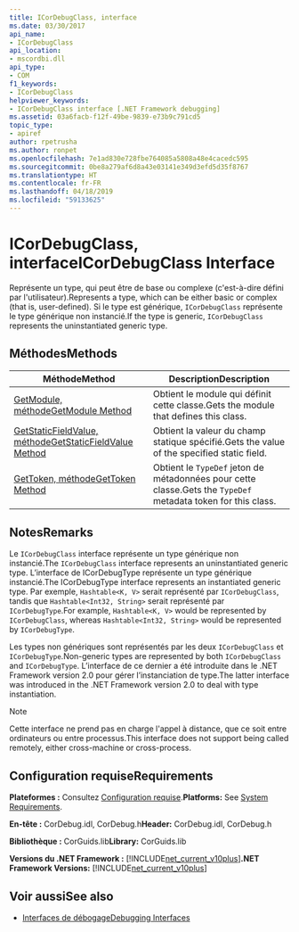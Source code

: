 ```yaml
---
title: ICorDebugClass, interface
ms.date: 03/30/2017
api_name:
- ICorDebugClass
api_location:
- mscordbi.dll
api_type:
- COM
f1_keywords:
- ICorDebugClass
helpviewer_keywords:
- ICorDebugClass interface [.NET Framework debugging]
ms.assetid: 03a6facb-f12f-49be-9839-e73b9c791cd5
topic_type:
- apiref
author: rpetrusha
ms.author: ronpet
ms.openlocfilehash: 7e1ad830e728fbe764085a5808a48e4cacedc595
ms.sourcegitcommit: 0be8a279af6d8a43e03141e349d3efd5d35f8767
ms.translationtype: HT
ms.contentlocale: fr-FR
ms.lasthandoff: 04/18/2019
ms.locfileid: "59133625"
---
```

# <a name="icordebugclass-interface"></a><span data-ttu-id="90c4d-102">ICorDebugClass, interface</span><span class="sxs-lookup"><span data-stu-id="90c4d-102">ICorDebugClass Interface</span></span>

<span data-ttu-id="90c4d-103">Représente un type, qui peut être de base ou complexe (c'est-à-dire défini par l'utilisateur).</span><span class="sxs-lookup"><span data-stu-id="90c4d-103">Represents a type, which can be either basic or complex (that is, user-defined).</span></span> <span data-ttu-id="90c4d-104">Si le type est générique, `ICorDebugClass` représente le type générique non instancié.</span><span class="sxs-lookup"><span data-stu-id="90c4d-104">If the type is generic, `ICorDebugClass` represents the uninstantiated generic type.</span></span>  
  
## <a name="methods"></a><span data-ttu-id="90c4d-105">Méthodes</span><span class="sxs-lookup"><span data-stu-id="90c4d-105">Methods</span></span>  
  
|<span data-ttu-id="90c4d-106">Méthode</span><span class="sxs-lookup"><span data-stu-id="90c4d-106">Method</span></span>|<span data-ttu-id="90c4d-107">Description</span><span class="sxs-lookup"><span data-stu-id="90c4d-107">Description</span></span>|  
|------------|-----------------|  
|[<span data-ttu-id="90c4d-108">GetModule, méthode</span><span class="sxs-lookup"><span data-stu-id="90c4d-108">GetModule Method</span></span>](../../../../docs/framework/unmanaged-api/debugging/icordebugclass-getmodule-method.md)|<span data-ttu-id="90c4d-109">Obtient le module qui définit cette classe.</span><span class="sxs-lookup"><span data-stu-id="90c4d-109">Gets the module that defines this class.</span></span>|  
|[<span data-ttu-id="90c4d-110">GetStaticFieldValue, méthode</span><span class="sxs-lookup"><span data-stu-id="90c4d-110">GetStaticFieldValue Method</span></span>](../../../../docs/framework/unmanaged-api/debugging/icordebugclass-getstaticfieldvalue-method.md)|<span data-ttu-id="90c4d-111">Obtient la valeur du champ statique spécifié.</span><span class="sxs-lookup"><span data-stu-id="90c4d-111">Gets the value of the specified static field.</span></span>|  
|[<span data-ttu-id="90c4d-112">GetToken, méthode</span><span class="sxs-lookup"><span data-stu-id="90c4d-112">GetToken Method</span></span>](../../../../docs/framework/unmanaged-api/debugging/icordebugclass-gettoken-method.md)|<span data-ttu-id="90c4d-113">Obtient le `TypeDef` jeton de métadonnées pour cette classe.</span><span class="sxs-lookup"><span data-stu-id="90c4d-113">Gets the `TypeDef` metadata token for this class.</span></span>|  
  
## <a name="remarks"></a><span data-ttu-id="90c4d-114">Notes</span><span class="sxs-lookup"><span data-stu-id="90c4d-114">Remarks</span></span>  
 <span data-ttu-id="90c4d-115">Le `ICorDebugClass` interface représente un type générique non instancié.</span><span class="sxs-lookup"><span data-stu-id="90c4d-115">The `ICorDebugClass` interface represents an uninstantiated generic type.</span></span> <span data-ttu-id="90c4d-116">L’interface de ICorDebugType représente un type générique instancié.</span><span class="sxs-lookup"><span data-stu-id="90c4d-116">The ICorDebugType interface represents an instantiated generic type.</span></span> <span data-ttu-id="90c4d-117">Par exemple, `Hashtable<K, V>` serait représenté par `ICorDebugClass`, tandis que `Hashtable<Int32, String>` serait représenté par `ICorDebugType`.</span><span class="sxs-lookup"><span data-stu-id="90c4d-117">For example, `Hashtable<K, V>` would be represented by `ICorDebugClass`, whereas `Hashtable<Int32, String>` would be represented by `ICorDebugType`.</span></span>  
  
 <span data-ttu-id="90c4d-118">Les types non génériques sont représentés par les deux `ICorDebugClass` et `ICorDebugType`.</span><span class="sxs-lookup"><span data-stu-id="90c4d-118">Non-generic types are represented by both `ICorDebugClass` and `ICorDebugType`.</span></span> <span data-ttu-id="90c4d-119">L’interface de ce dernier a été introduite dans le .NET Framework version 2.0 pour gérer l’instanciation de type.</span><span class="sxs-lookup"><span data-stu-id="90c4d-119">The latter interface was introduced in the .NET Framework version 2.0 to deal with type instantiation.</span></span>  
  
> [!NOTE]
>  <span data-ttu-id="90c4d-120">Cette interface ne prend pas en charge l'appel à distance, que ce soit entre ordinateurs ou entre processus.</span><span class="sxs-lookup"><span data-stu-id="90c4d-120">This interface does not support being called remotely, either cross-machine or cross-process.</span></span>  
  
## <a name="requirements"></a><span data-ttu-id="90c4d-121">Configuration requise</span><span class="sxs-lookup"><span data-stu-id="90c4d-121">Requirements</span></span>  
 <span data-ttu-id="90c4d-122">**Plateformes :** Consultez [Configuration requise](../../../../docs/framework/get-started/system-requirements.md).</span><span class="sxs-lookup"><span data-stu-id="90c4d-122">**Platforms:** See [System Requirements](../../../../docs/framework/get-started/system-requirements.md).</span></span>  
  
 <span data-ttu-id="90c4d-123">**En-tête :** CorDebug.idl, CorDebug.h</span><span class="sxs-lookup"><span data-stu-id="90c4d-123">**Header:** CorDebug.idl, CorDebug.h</span></span>  
  
 <span data-ttu-id="90c4d-124">**Bibliothèque :** CorGuids.lib</span><span class="sxs-lookup"><span data-stu-id="90c4d-124">**Library:** CorGuids.lib</span></span>  
  
 <span data-ttu-id="90c4d-125">**Versions du .NET Framework :** [!INCLUDE[net_current_v10plus](../../../../includes/net-current-v10plus-md.md)]</span><span class="sxs-lookup"><span data-stu-id="90c4d-125">**.NET Framework Versions:** [!INCLUDE[net_current_v10plus](../../../../includes/net-current-v10plus-md.md)]</span></span>  
  
## <a name="see-also"></a><span data-ttu-id="90c4d-126">Voir aussi</span><span class="sxs-lookup"><span data-stu-id="90c4d-126">See also</span></span>

- [<span data-ttu-id="90c4d-127">Interfaces de débogage</span><span class="sxs-lookup"><span data-stu-id="90c4d-127">Debugging Interfaces</span></span>](../../../../docs/framework/unmanaged-api/debugging/debugging-interfaces.md)
